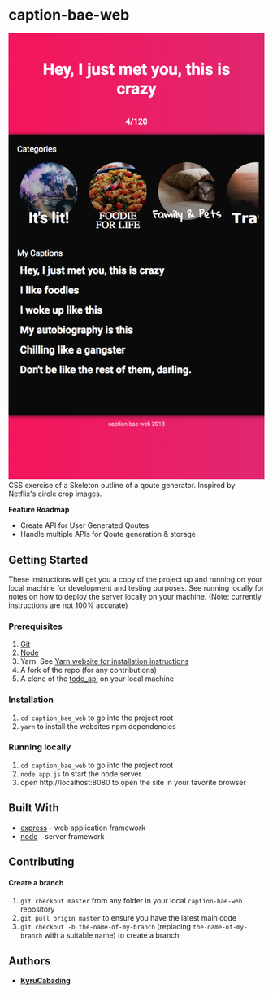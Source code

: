 # caption-bae-web

![caption-bae-web in browser](display.png)
CSS exercise of a Skeleton outline of a qoute generator. Inspired by Netflix's circle crop images.

**Feature Roadmap**
* Create API for User Generated Qoutes
* Handle multiple APIs for Qoute generation & storage


## Getting Started

These instructions will get you a copy of the project up and running on your local machine for development and testing purposes. See running locally for notes on how to deploy the server locally on your machine. (Note: currently instructions are not 100% accurate)

### Prerequisites

1. [Git](https://git-scm.com/book/en/v2/Getting-Started-Installing-Git)
1. [Node](https://nodejs.org/en/)
1. Yarn: See [Yarn website for installation instructions](https://yarnpkg.com/lang/en/docs/install/)
1. A fork of the repo (for any contributions)
1. A clone of the [todo_api](https://github.com/KyruCabading/todo_api) on your local machine

### Installation

1. `cd caption_bae_web` to go into the project root
1. `yarn` to install the websites npm dependencies

### Running locally

1. `cd caption_bae_web` to go into the project root
1. `node app.js` to start the node server.
1. open http://localhost:8080 to open the site in your favorite browser

## Built With

* [express](https://expressjs.com/) - web application framework
* [node](https://nodejs.org/en/) - server framework

## Contributing

#### Create a branch

1. `git checkout master` from any folder in your local `caption-bae-web` repository
1. `git pull origin master` to ensure you have the latest main code
1. `git checkout -b the-name-of-my-branch` (replacing `the-name-of-my-branch` with a suitable name) to create a branch

## Authors

* **[KyruCabading](https://github.com/KyruCabading)** 
